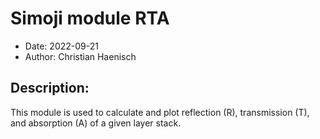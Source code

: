 # Simoji module RTA

- Date: 		2022-09-21
- Author:		Christian Haenisch

## Description:		
This module is used to calculate and plot reflection (R), transmission (T), and absorption (A) of a given layer stack.
